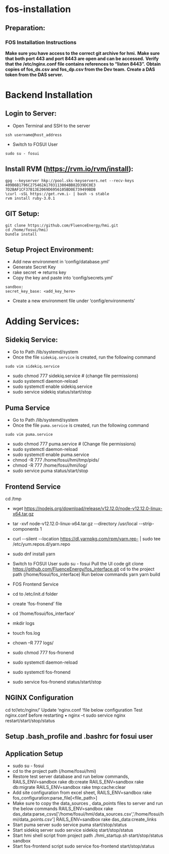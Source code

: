 # fos-installation


## Preparation:

### FOS Installation Instructions

**Make sure you have access to the correct git archive for hmi.**
**Make sure that both port 443 and port 8443 are open and can be accessed.**
**Verify that the /etc/nginx.conf file contains references to “listen 8443”.**
**Obtain copies of fos_ds.csv and fos_dp.csv from the Dev team.**
**Create a DAS token from the DAS server.**

# Backend Installation

## Login to Server:
- Open Terminal and SSH to the server

```
ssh username@host_address
```
- Switch to FOSUI User

```
sudo su - fosui
```

## Install RVM (https://rvm.io/rvm/install):

```
gpg --keyserver hkp://pool.sks-keyservers.net --recv-keys 409B6B1796C275462A1703113804BB82D39DC0E3 7D2BAF1CF37B13E2069D6956105BD0E739499BDB
\curl -sSL https://get.rvm.i- | bash -s stable
rvm install ruby-3.0.1
```

## GIT Setup:

```
git clone https://github.com/FluenceEnergy/hmi.git
cd /home/fosui/hmi)
bundle install
```

## Setup Project Environment:
- Add new environment in ‘config/database.yml’
- Generate Secret Key
- rake secret => returns key
- Copy the key and paste into ‘config/secrets.yml’

```
sandbox:
secret_key_base: <add_key_here>
 ```

- Create a new environment file under ‘config/environments’


# Adding Services:

## Sidekiq Service:

- Go to Path /lib/systemd/system 
- Once the file `sidekiq.service` is created, run the following command
```
sudo vim sidekiq.service
```

- sudo chmod 777 sidekiq.service # (change file permissions) 
- sudo systemctl daemon-reload
- sudo systemctl enable sidekiq.service
- sudo service sidekiq status/start/stop

## Puma Service

- Go to Path /lib/systemd/system 
- Once the file `puma.service` is created, run the following command
```
sudo vim puma.service
```
- sudo chmod 777 puma.service # (Change file permissions) 
- sudo systemctl daemon-reload
- sudo systemctl enable puma.service
- chmod -R 777 /home/fosui/hmi/tmp/pids/
- chmod -R 777 /home/fosui/hmi/log/ 
- sudo service puma status/start/stop

## Frontend Service

cd /tmp
- wget https://nodejs.org/download/release/v12.12.0/node-v12.12.0-linux-x64.tar.gz
- tar -xvf node-v12.12.0-linux-x64.tar.gz --directory /usr/local --strip-components 1
- curl --silent --location https://dl.yarnpkg.com/rpm/yarn.rep- | sudo tee
/etc/yum.repos.d/yarn.repo
- sudo dnf install yarn
- Switch to FOSUI User sudo su - fosui
Pull the UI code
git clone https://github.com/FluenceEnergy/fos_interface.git
cd to the project path (/home/fosui/fos_interface) Run below commands
yarn
yarn build

- FOS Frontend Service
- cd to /etc/init.d folder
- create ‘fos-fronend’ file

- cd ‘/home/fosui/fos_interface’
- mkdir logs
- touch fos.log
- chown –R 777 logs/
- sudo chmod 777 fos-fronend
- sudo systemctl daemon-reload
- sudo systemctl fos-fronend
- sudo service fos-fronend status/start/stop

## NGINX Configuration
cd to‘/etc/nginx/’
Update ‘nginx.conf ‘file below configuration
Test nginx.conf before restarting ▪ nginx –t
sudo service nginx restart/start/stop/status

## Setup .bash_profile  and .bashrc for fosui user



##  Application Setup
- sudo su - fosui
- cd to the project path (/home/fosui/hmi)
- Restore test server database and run below commands,
 RAILS_ENV=sandbox rake db:create
 RAILS_ENV=sandbox rake db:migrate
 RAILS_ENV=sandbox rake tmp:cache:clear
- Add site configuration from excel sheet,
 RAILS_ENV=sandbox rake fos_configuration:parse_file[<file_path>]
- Make sure to copy the data_sources , data_points files to server and run the below commands
 RAILS_ENV=sandbox rake das_data:parse_csvs['/home/fosui/hmi/data_sources.csv','/home/fosui/h mi/data_points.csv']
 RAILS_ENV=sandbox rake das_data:create_links
- Start puma server
sudo service puma start/stop/status
- Start sidekiq server
sudo service sidekiq start/stop/status
- Start hmi shell script from project path ./hmi_startup.sh start/stop/status sandbox
- Start fos-frontend script
sudo service fos-frontend start/stop/status

